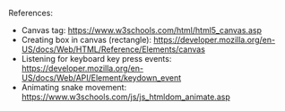References:

- Canvas tag: https://www.w3schools.com/html/html5_canvas.asp
- Creating box in canvas (rectangle): https://developer.mozilla.org/en-US/docs/Web/HTML/Reference/Elements/canvas
- Listening for keyboard key press events: https://developer.mozilla.org/en-US/docs/Web/API/Element/keydown_event
- Animating snake movement: https://www.w3schools.com/js/js_htmldom_animate.asp

